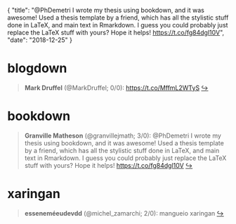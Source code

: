 {
  "title": "@PhDemetri I wrote my thesis using bookdown, and it was awesome! Used a thesis template by a friend, which has all the stylistic stuff done in LaTeX, and main text in Rmarkdown. I guess you could probably just replace the LaTeX stuff with yours? Hope it helps! https://t.co/fg84dgl10V",
  "date": "2018-12-25"
}

# blogdown

> **Mark Druffel** (@MarkDruffel; 0/0): https://t.co/MffmL2WTyS  [&#8618;](https://twitter.com/xieyihui/status/1077189318295220224)

<!-- -->


# bookdown

> **Granville Matheson** (@granvillejmath; 3/0): @PhDemetri I wrote my thesis using bookdown, and it was awesome! Used a thesis template by a friend, which has all the stylistic stuff done in LaTeX, and main text in Rmarkdown. I guess you could probably just replace the LaTeX stuff with yours? Hope it helps! https://t.co/fg84dgl10V  [&#8618;](https://twitter.com/xieyihui/status/1077312729684369410)

<!-- -->


# xaringan

> **esseneméeudevdd** (@michel_zamarchi; 2/0): mangueio xaringan  [&#8618;](https://twitter.com/xieyihui/status/1077311767057973249)

<!-- -->


